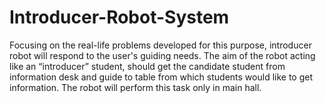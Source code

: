 # Introducer-Robot-System

Focusing on the real-life problems developed for this purpose, introducer robot will respond to the user's guiding needs.
The aim of the robot acting like an “introducer” student, should get the candidate student from information desk and guide to table from which students would like to get information. The robot will perform this task only in main hall.
